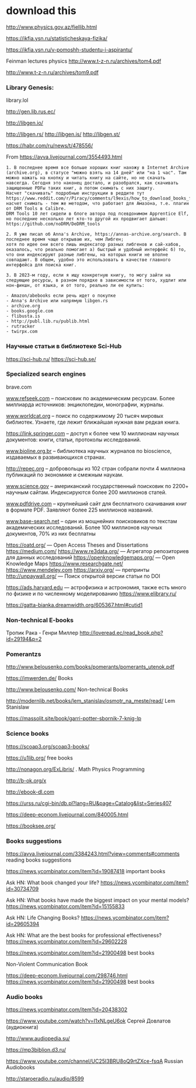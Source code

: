 # download this
http://www.physics.gov.az/fiellib.html

https://ikfia.ysn.ru/statisticheskaya-fizika/

https://ikfia.ysn.ru/v-pomoshh-studentu-i-aspirantu/

Feinman lectures physics
http://www.t-z-n.ru/archives/tom4.pdf

http://www.t-z-n.ru/archives/tom9.pdf


### Library Genesis:
library.lol

http://gen.lib.rus.ec/  

http://libgen.io/  

http://libgen.rs/ 
http://libgen.is/ 
http://libgen.st/



https://habr.com/ru/news/t/478556/

From https://avva.livejournal.com/3554493.html
```
1. В последнее время все больше хороших книг нахожу в Internet Archive (archive.org), в статусе "можно взять на 14 дней" или "на 1 час". Там можно нажать на кнопку и читать книгу на сайте, но не скачать навсегда. Сегодня это наконец достало, и разобрался, как скачивать защищенные PDFы таких книг, а потом снимать с них защиту.
Насчет "скачивать" подробные инструкции в реддите тут https://www.reddit.com/r/Piracy/comments/l9exis/how_to_download_books_from_archive_org_and_how_to/, 
насчет снимать - тем же методом, что работает для Амазона, т.е. плагин от DRM Tools в Calibre. 
DRM Tools 10 лет сидели в блоге автора под псевдонимом Apprentice Elf, но последние несколько лет кто-то другой их продвигает дальше: https://github.com/noDRM/DeDRM_tools

2. Я уже писал об Anna's Archive, https://annas-archive.org/search. В последнее время чаще открываю их, чем Либген; 
хотя по идее они всего лишь индексатор разных либгенов и сай-хабов, оказалось, что реально помогает а) быстрый и удобный интерфейс б) то, что они индексируют разные либгены, на которых книги не вполне совпадают. В общем, удобно это использовать в качестве главного интерфейса для поиска книг.

3. В 2023-м году, если я ищу конкретную книгу, то могу зайти на следующие ресурсы, в разном порядке в зависимости от того, худлит или нон-фикшн, от языка, и от того, реально ли ее купить:

- Amazon/abebooks если речь идет о покупке
- Anna's Archive или напрямую libgen.rs
- archive.org
- books.google.com
- flibusta.is
- http://publ.lib.ru/publib.html
- rutracker
- twirpx.com
```

### Научные статьи в библиотеке Sci-Hub

https://sci-hub.ru/ https://sci-hub.se/

### Specialized search engines
brave.com

www.refseek.com – поисковик по академическим ресурсам. Более миллиарда источников: энциклопедии, монографии, журналы.

www.worldcat.org – поиск по содержимому 20 тысяч мировых библиотек. Узнаете, где лежит ближайшая нужная вам редкая книга.

https://link.springer.com – доступ к более чем 10 миллионам научных документов: книги, статьи, протоколы исследований.

www.bioline.org.br – библиотека научных журналов по bioscience, издаваемых в развивающихся странах.

http://repec.org – добровольцы из 102 стран собрали почти 4 миллиона публикаций по экономике и смежным наукам.

www.science.gov – американский государственный поисковик по 2200+ научным сайтам. Индексируются более 200 миллионов статей.

www.pdfdrive.com – крупнейший сайт для бесплатного скачивания книг в формате PDF. Заявляют более 225 миллионов названий.

www.base-search.net – один из мощнейних поисковиков по текстам академических исследований. Более 100 миллионов научных документов, 70% из них бесплатны

https://oatd.org/ — Open Access Theses and Dissertations
https://medium.com/
https://www.re3data.org/ — Агрегатор репозиториев для данных исследований
https://openknowledgemaps.org/ — Open Knowledge Maps
https://www.researchgate.net/
https://www.mendeley.com
https://arxiv.org/ — препринты
http://unpaywall.org/ — Поиск открытой версии статьи по DOI

https://ads.harvard.edu — астрофизика и астрономия, также есть много по физике и по численному моделированию
https://www.elibrary.ru/ 
 

https://gatta-bianka.dreamwidth.org/605367.html#cutid1



### Non-technical E-books

Тропик Рака  - Генри Миллер
http://loveread.ec/read_book.php?id=29194&p=2

### Pomerantzs
http://www.belousenko.com/books/pomerants/pomerants_utenok.pdf

https://imwerden.de/ Books

http://www.belousenko.com/ Non-technical Books

<http://modernlib.net/books/lem_stanislav/osmotr_na_meste/read/> Lem Stanislaw

https://massolit.site/book/garri-potter-sbornik-7-knig-lp

### Science books

https://scoap3.org/scoap3-books/

https://u1lib.org/ free books

http://nonagon.org/ExLibris/ . Math Physics Programming

http://b-ok.org/x

http://ebook-dl.com

https://urss.ru/cgi-bin/db.pl?lang=RU&page=Catalog&list=Series407

https://deep-econom.livejournal.com/840005.html

https://booksee.org/

### Books suggestions

https://avva.livejournal.com/3384243.html?view=comments#comments reading books suggestions


<https://news.ycombinator.com/item?id=19087418> important books

Ask HN: What book changed your life? https://news.ycombinator.com/item?id=30734709

Ask HN: What books have made the biggest impact on your mental models? https://news.ycombinator.com/item?id=15155833

Ask HN: Life Changing Books?
https://news.ycombinator.com/item?id=29605394

Ask HN: What are the best books for professional effectiveness? https://news.ycombinator.com/item?id=29602228


<https://news.ycombinator.com/item?id=21900498> best books

Non-Violent Communication Book

https://deep-econom.livejournal.com/298746.html
https://news.ycombinator.com/item?id=21900498 best books

### Audio books
https://news.ycombinator.com/item?id=20438302

https://www.youtube.com/watch?v=I1xNLgeU6ok Сергей Довлатов (аудиокнига)

 
http://www.audiopedia.su/

https://mp3biblion.d3.ru/  

https://www.youtube.com/channel/UC25I3BRU8oQ9rtZXce-fsqA Russian Audiobooks

http://staroeradio.ru/audio/8599
